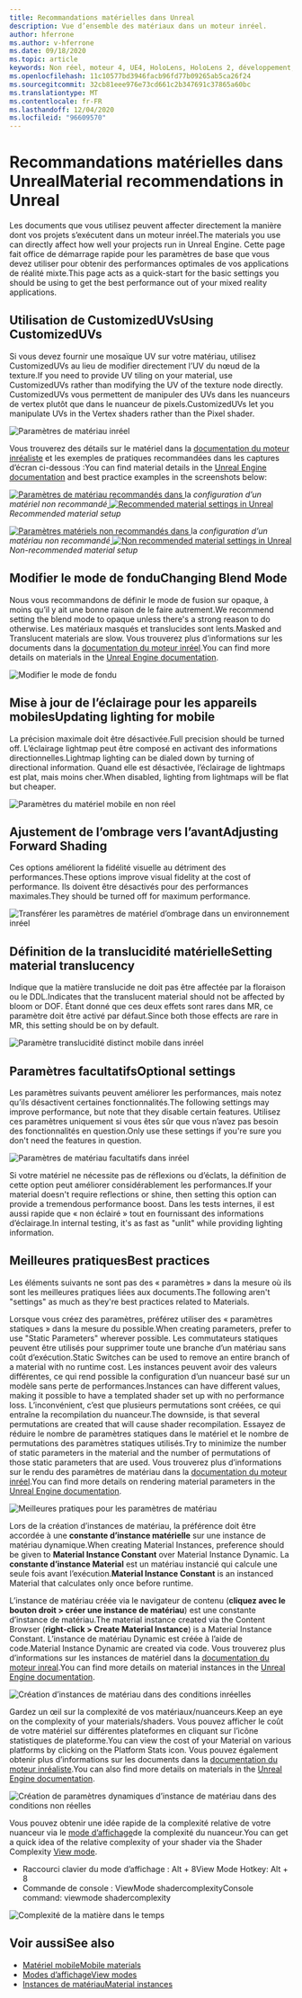```yaml
---
title: Recommandations matérielles dans Unreal
description: Vue d’ensemble des matériaux dans un moteur inréel.
author: hferrone
ms.author: v-hferrone
ms.date: 09/18/2020
ms.topic: article
keywords: Non réel, moteur 4, UE4, HoloLens, HoloLens 2, développement, matériaux, documentation, guides, fonctionnalités, hologrammes, développement de jeux, casque de réalité mixte, casque de réalité mixte, casque de réalité virtuelle
ms.openlocfilehash: 11c10577bd3946facb96fd77b09265ab5ca26f24
ms.sourcegitcommit: 32cb81eee976e73cd661c2b347691c37865a60bc
ms.translationtype: MT
ms.contentlocale: fr-FR
ms.lasthandoff: 12/04/2020
ms.locfileid: "96609570"
---
```

# <a name="material-recommendations-in-unreal"></a><span data-ttu-id="d7956-104">Recommandations matérielles dans Unreal</span><span class="sxs-lookup"><span data-stu-id="d7956-104">Material recommendations in Unreal</span></span>

<span data-ttu-id="d7956-105">Les documents que vous utilisez peuvent affecter directement la manière dont vos projets s’exécutent dans un moteur inréel.</span><span class="sxs-lookup"><span data-stu-id="d7956-105">The materials you use can directly affect how well your projects run in Unreal Engine.</span></span> <span data-ttu-id="d7956-106">Cette page fait office de démarrage rapide pour les paramètres de base que vous devez utiliser pour obtenir des performances optimales de vos applications de réalité mixte.</span><span class="sxs-lookup"><span data-stu-id="d7956-106">This page acts as a quick-start for the basic settings you should be using to get the best performance out of your mixed reality applications.</span></span>

## <a name="using-customizeduvs"></a><span data-ttu-id="d7956-107">Utilisation de CustomizedUVs</span><span class="sxs-lookup"><span data-stu-id="d7956-107">Using CustomizedUVs</span></span>

<span data-ttu-id="d7956-108">Si vous devez fournir une mosaïque UV sur votre matériau, utilisez CustomizedUVs au lieu de modifier directement l’UV du nœud de la texture.</span><span class="sxs-lookup"><span data-stu-id="d7956-108">If you need to provide UV tiling on your material, use CustomizedUVs rather than modifying the UV of the texture node directly.</span></span> <span data-ttu-id="d7956-109">CustomizedUVs vous permettent de manipuler des UVs dans les nuanceurs de vertex plutôt que dans le nuanceur de pixels.</span><span class="sxs-lookup"><span data-stu-id="d7956-109">CustomizedUVs let you manipulate UVs in the Vertex shaders rather than the Pixel shader.</span></span>

![Paramètres de matériau inréel](images/unreal-materials-img-01c.png)

<span data-ttu-id="d7956-111">Vous trouverez des détails sur le matériel dans la [documentation du moteur inréaliste](https://docs.unrealengine.com/Platforms/Mobile/Materials/index.html) et les exemples de pratiques recommandées dans les captures d’écran ci-dessous :</span><span class="sxs-lookup"><span data-stu-id="d7956-111">You can find material details in the [Unreal Engine documentation](https://docs.unrealengine.com/Platforms/Mobile/Materials/index.html) and best practice examples in the screenshots below:</span></span>

<span data-ttu-id="d7956-112">[ ![ Paramètres de matériau recommandés ](images/unreal-materials-img-01.png) dans ](images/unreal-materials-img-01.png#lightbox)la 
 *configuration d’un matériel non recommandé*</span><span class="sxs-lookup"><span data-stu-id="d7956-112">[ ![Recommended material settings in Unreal](images/unreal-materials-img-01.png) ](images/unreal-materials-img-01.png#lightbox)
*Recommended material setup*</span></span>

<span data-ttu-id="d7956-113">[ ![ Paramètres matériels non recommandés dans ](images/unreal-materials-img-01b.png) ](images/unreal-materials-img-01b.png#lightbox)la 
 *configuration d’un matériau non recommandé*</span><span class="sxs-lookup"><span data-stu-id="d7956-113">[ ![Non recommended material settings in Unreal](images/unreal-materials-img-01b.png) ](images/unreal-materials-img-01b.png#lightbox)
*Non-recommended material setup*</span></span>

## <a name="changing-blend-mode"></a><span data-ttu-id="d7956-114">Modifier le mode de fondu</span><span class="sxs-lookup"><span data-stu-id="d7956-114">Changing Blend Mode</span></span>

<span data-ttu-id="d7956-115">Nous vous recommandons de définir le mode de fusion sur opaque, à moins qu’il y ait une bonne raison de le faire autrement.</span><span class="sxs-lookup"><span data-stu-id="d7956-115">We recommend setting the blend mode to opaque unless there's a strong reason to do otherwise.</span></span> <span data-ttu-id="d7956-116">Les matériaux masqués et translucides sont lents.</span><span class="sxs-lookup"><span data-stu-id="d7956-116">Masked and Translucent materials are slow.</span></span> <span data-ttu-id="d7956-117">Vous trouverez plus d’informations sur les documents dans la [documentation du moteur inréel](https://docs.unrealengine.com/Platforms/Mobile/Materials/index.html).</span><span class="sxs-lookup"><span data-stu-id="d7956-117">You can find more details on materials in the [Unreal Engine documentation](https://docs.unrealengine.com/Platforms/Mobile/Materials/index.html).</span></span>

![Modifier le mode de fondu](images/unreal-materials-img-02.jpg)

## <a name="updating-lighting-for-mobile"></a><span data-ttu-id="d7956-119">Mise à jour de l’éclairage pour les appareils mobiles</span><span class="sxs-lookup"><span data-stu-id="d7956-119">Updating lighting for mobile</span></span>

<span data-ttu-id="d7956-120">La précision maximale doit être désactivée.</span><span class="sxs-lookup"><span data-stu-id="d7956-120">Full precision should be turned off.</span></span> <span data-ttu-id="d7956-121">L’éclairage lightmap peut être composé en activant des informations directionnelles.</span><span class="sxs-lookup"><span data-stu-id="d7956-121">Lightmap lighting can be dialed down by turning of directional information.</span></span> <span data-ttu-id="d7956-122">Quand elle est désactivée, l’éclairage de lightmaps est plat, mais moins cher.</span><span class="sxs-lookup"><span data-stu-id="d7956-122">When disabled, lighting from lightmaps will be flat but cheaper.</span></span>

![Paramètres du matériel mobile en non réel](images/unreal-materials-img-03.jpg)

## <a name="adjusting-forward-shading"></a><span data-ttu-id="d7956-124">Ajustement de l’ombrage vers l’avant</span><span class="sxs-lookup"><span data-stu-id="d7956-124">Adjusting Forward Shading</span></span>

<span data-ttu-id="d7956-125">Ces options améliorent la fidélité visuelle au détriment des performances.</span><span class="sxs-lookup"><span data-stu-id="d7956-125">These options improve visual fidelity at the cost of performance.</span></span> <span data-ttu-id="d7956-126">Ils doivent être désactivés pour des performances maximales.</span><span class="sxs-lookup"><span data-stu-id="d7956-126">They should be turned off for maximum performance.</span></span>

![Transférer les paramètres de matériel d’ombrage dans un environnement inréel](images/unreal-materials-img-04.jpg)

## <a name="setting-material-translucency"></a><span data-ttu-id="d7956-128">Définition de la translucidité matérielle</span><span class="sxs-lookup"><span data-stu-id="d7956-128">Setting material translucency</span></span>

<span data-ttu-id="d7956-129">Indique que la matière translucide ne doit pas être affectée par la floraison ou le DDL.</span><span class="sxs-lookup"><span data-stu-id="d7956-129">Indicates that the translucent material should not be affected by bloom or DOF.</span></span> <span data-ttu-id="d7956-130">Étant donné que ces deux effets sont rares dans MR, ce paramètre doit être activé par défaut.</span><span class="sxs-lookup"><span data-stu-id="d7956-130">Since both those effects are rare in MR, this setting should be on by default.</span></span>

![Paramètre translucidité distinct mobile dans inréel](images/unreal-materials-img-05.jpg)

## <a name="optional-settings"></a><span data-ttu-id="d7956-132">Paramètres facultatifs</span><span class="sxs-lookup"><span data-stu-id="d7956-132">Optional settings</span></span>

<span data-ttu-id="d7956-133">Les paramètres suivants peuvent améliorer les performances, mais notez qu’ils désactivent certaines fonctionnalités.</span><span class="sxs-lookup"><span data-stu-id="d7956-133">The following settings may improve performance, but note that they disable certain features.</span></span> <span data-ttu-id="d7956-134">Utilisez ces paramètres uniquement si vous êtes sûr que vous n’avez pas besoin des fonctionnalités en question.</span><span class="sxs-lookup"><span data-stu-id="d7956-134">Only use these settings if you're sure you don't need the features in question.</span></span>

![Paramètres de matériau facultatifs dans inréel](images/unreal-materials-img-06.jpg)

<span data-ttu-id="d7956-136">Si votre matériel ne nécessite pas de réflexions ou d’éclats, la définition de cette option peut améliorer considérablement les performances.</span><span class="sxs-lookup"><span data-stu-id="d7956-136">If your material doesn't require reflections or shine, then setting this option can provide a tremendous performance boost.</span></span> <span data-ttu-id="d7956-137">Dans les tests internes, il est aussi rapide que « non éclairé » tout en fournissant des informations d’éclairage.</span><span class="sxs-lookup"><span data-stu-id="d7956-137">In internal testing, it's as fast as "unlit" while providing lighting information.</span></span>

## <a name="best-practices"></a><span data-ttu-id="d7956-138">Meilleures pratiques</span><span class="sxs-lookup"><span data-stu-id="d7956-138">Best practices</span></span>

<span data-ttu-id="d7956-139">Les éléments suivants ne sont pas des « paramètres » dans la mesure où ils sont les meilleures pratiques liées aux documents.</span><span class="sxs-lookup"><span data-stu-id="d7956-139">The following aren't "settings" as much as they're best practices related to Materials.</span></span>

<span data-ttu-id="d7956-140">Lorsque vous créez des paramètres, préférez utiliser des « paramètres statiques » dans la mesure du possible.</span><span class="sxs-lookup"><span data-stu-id="d7956-140">When creating parameters, prefer to use "Static Parameters" wherever possible.</span></span> <span data-ttu-id="d7956-141">Les commutateurs statiques peuvent être utilisés pour supprimer toute une branche d’un matériau sans coût d’exécution.</span><span class="sxs-lookup"><span data-stu-id="d7956-141">Static Switches can be used to remove an entire branch of a material with no runtime cost.</span></span> <span data-ttu-id="d7956-142">Les instances peuvent avoir des valeurs différentes, ce qui rend possible la configuration d’un nuanceur basé sur un modèle sans perte de performances.</span><span class="sxs-lookup"><span data-stu-id="d7956-142">Instances can have different values, making it possible to have a templated shader set up with no performance loss.</span></span> <span data-ttu-id="d7956-143">L’inconvénient, c’est que plusieurs permutations sont créées, ce qui entraîne la recompilation du nuanceur.</span><span class="sxs-lookup"><span data-stu-id="d7956-143">The downside, is that several permutations are created that will cause shader recompilation.</span></span> <span data-ttu-id="d7956-144">Essayez de réduire le nombre de paramètres statiques dans le matériel et le nombre de permutations des paramètres statiques utilisés.</span><span class="sxs-lookup"><span data-stu-id="d7956-144">Try to minimize the number of static parameters in the material and the number of permutations of those static parameters that are used.</span></span> <span data-ttu-id="d7956-145">Vous trouverez plus d’informations sur le rendu des paramètres de matériau dans la [documentation du moteur inréel](https://docs.unrealengine.com/Engine/Rendering/Materials/ExpressionReference/Parameters/index.html#staticswitchparameter).</span><span class="sxs-lookup"><span data-stu-id="d7956-145">You can find more details on rendering material parameters in the [Unreal Engine documentation](https://docs.unrealengine.com/Engine/Rendering/Materials/ExpressionReference/Parameters/index.html#staticswitchparameter).</span></span>

![Meilleures pratiques pour les paramètres de matériau](images/unreal-materials-img-07.jpg)

<span data-ttu-id="d7956-147">Lors de la création d’instances de matériau, la préférence doit être accordée à une **constante d’instance matérielle** sur une instance de matériau dynamique.</span><span class="sxs-lookup"><span data-stu-id="d7956-147">When creating Material Instances, preference should be given to **Material Instance Constant** over Material Instance Dynamic.</span></span> <span data-ttu-id="d7956-148">La **constante d’instance Material** est un matériau instancié qui calcule une seule fois avant l’exécution.</span><span class="sxs-lookup"><span data-stu-id="d7956-148">**Material Instance Constant** is an instanced Material that calculates only once before runtime.</span></span>

<span data-ttu-id="d7956-149">L’instance de matériau créée via le navigateur de contenu (**cliquez avec le bouton droit > créer une instance de matériau**) est une constante d’instance de matériau.</span><span class="sxs-lookup"><span data-stu-id="d7956-149">The material instance created via the Content Browser (**right-click > Create Material Instance**) is a Material Instance Constant.</span></span> <span data-ttu-id="d7956-150">L’instance de matériau Dynamic est créée à l’aide de code.</span><span class="sxs-lookup"><span data-stu-id="d7956-150">Material Instance Dynamic are created via code.</span></span> <span data-ttu-id="d7956-151">Vous trouverez plus d’informations sur les instances de matériel dans la [documentation du moteur inreal](https://docs.unrealengine.com/Engine/Rendering/Materials/MaterialInstances/index.html).</span><span class="sxs-lookup"><span data-stu-id="d7956-151">You can find more details on material instances in the [Unreal Engine documentation](https://docs.unrealengine.com/Engine/Rendering/Materials/MaterialInstances/index.html).</span></span>

![Création d’instances de matériau dans des conditions inréelles](images/unreal-materials-img-08.png)

<span data-ttu-id="d7956-153">Gardez un œil sur la complexité de vos matériaux/nuanceurs.</span><span class="sxs-lookup"><span data-stu-id="d7956-153">Keep an eye on the complexity of your materials/shaders.</span></span> <span data-ttu-id="d7956-154">Vous pouvez afficher le coût de votre matériel sur différentes plateformes en cliquant sur l’icône statistiques de plateforme.</span><span class="sxs-lookup"><span data-stu-id="d7956-154">You can view the cost of your Material on various platforms by clicking on the Platform Stats icon.</span></span> <span data-ttu-id="d7956-155">Vous pouvez également obtenir plus d’informations sur les documents dans la [documentation du moteur inréaliste](https://docs.unrealengine.com/Platforms/Mobile/Materials/index.html).</span><span class="sxs-lookup"><span data-stu-id="d7956-155">You can also find more details on materials in the [Unreal Engine documentation](https://docs.unrealengine.com/Platforms/Mobile/Materials/index.html).</span></span>

![Création de paramètres dynamiques d’instance de matériau dans des conditions non réelles](images/unreal-materials-img-09.png)

<span data-ttu-id="d7956-157">Vous pouvez obtenir une idée rapide de la complexité relative de votre nuanceur via le [mode d’affichage](https://docs.unrealengine.com/Engine/UI/LevelEditor/Viewports/ViewModes/index.html)de la complexité du nuanceur.</span><span class="sxs-lookup"><span data-stu-id="d7956-157">You can get a quick idea of the relative complexity of your shader via the Shader Complexity [View mode](https://docs.unrealengine.com/Engine/UI/LevelEditor/Viewports/ViewModes/index.html).</span></span>

* <span data-ttu-id="d7956-158">Raccourci clavier du mode d’affichage : Alt + 8</span><span class="sxs-lookup"><span data-stu-id="d7956-158">View Mode Hotkey: Alt + 8</span></span>
* <span data-ttu-id="d7956-159">Commande de console : ViewMode shadercomplexity</span><span class="sxs-lookup"><span data-stu-id="d7956-159">Console command: viewmode shadercomplexity</span></span>

![Complexité de la matière dans le temps](images/unreal-materials-img-10.png)

## <a name="see-also"></a><span data-ttu-id="d7956-161">Voir aussi</span><span class="sxs-lookup"><span data-stu-id="d7956-161">See also</span></span>
* [<span data-ttu-id="d7956-162">Matériel mobile</span><span class="sxs-lookup"><span data-stu-id="d7956-162">Mobile materials</span></span>](https://docs.unrealengine.com/Platforms/Mobile/Materials/index.html)
* [<span data-ttu-id="d7956-163">Modes d’affichage</span><span class="sxs-lookup"><span data-stu-id="d7956-163">View modes</span></span>](https://docs.unrealengine.com/Engine/UI/LevelEditor/Viewports/ViewModes/index.html)
* [<span data-ttu-id="d7956-164">Instances de matériau</span><span class="sxs-lookup"><span data-stu-id="d7956-164">Material instances</span></span>](https://docs.unrealengine.com/Engine/Rendering/Materials/MaterialInstances/index.html)
